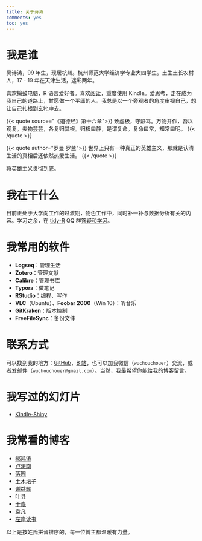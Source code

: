 ```yaml
---
title: 关于诗涛
comments: yes
toc: yes
---
```


# 我是谁

吴诗涛，99 年生，现居杭州。杭州师范大学经济学专业大四学生。土生土长农村人，17 - 19 年在天津生活，迷彩两年。

喜欢捣鼓电脑，R 语言爱好者。喜欢[阅读](../tags/读后感/)，重度使用 Kindle。爱思考，走在成为我自己的道路上，甘愿做一个平庸的人。我总是以一个旁观者的角度审视自己，想让自己扎根到玄牝中去。

{{< quote source="《道德经》第十六章">}}
致虚极，守静笃。万物并作，吾以观复。夫物芸芸，各复归其根。归根曰静，是谓复命。复命曰常，知常曰明。
{{< /quote >}}

{{< quote author="罗曼·罗兰">}}
世界上只有一种真正的英雄主义，那就是认清生活的真相后还依然热爱生活。
{{< /quote >}}

将英雄主义贯彻到底。

# 我在干什么

目前正处于大学向工作的过渡期，物色工作中，同时补一补与数据分析有关的内容。学习之余，在 [tidy-R](../life/admin/) QQ 群[答疑和学习](https://shitao5.github.io/answeR/)。

# 我常用的软件

- **Logseq**：管理生活
- **Zotero**：管理文献
- **Calibre**：管理书库
- **Typora**：做笔记
- **RStudio**：编程、写作
- **VLC**（Ubuntu）、**Foobar 2000**（Win 10）：听音乐
- **GitKraken**：版本控制
- **FreeFileSync**：备份文件

# 联系方式

可以找到我的地方：[GitHub](https://github.com/Shitao5)，[B 站](https://space.bilibili.com/646580379?spm_id_from=333.1007.0.0)，也可以加我微信（`wuchouchouer`）交流，或者发邮件（`wuchouchouer@gmail.com`）。当然，我最希望你能给我的博客留言。

# 我写过的幻灯片

- [Kindle-Shiny](https://shitao.quarto.pub/kindle-shiny-slides/)

# 我常看的博客

- [郝鸿涛](https://hongtaoh.com/)
- [卢涛南](https://lutaonan.com/)
- [落园](http://www.loyhome.com/)
- [土木坛子](https://tumutanzi.com/)
- [谢益辉](https://yihui.org/)
- [叶寻](https://cyrusyip.org/zh-cn/)
- [于淼](https://yufree.cn/cn/)
- [袁凡](https://yuanfan.rbind.io/)
- [左岸读书](http://www.zreading.cn/)

以上是按姓氏拼音排序的，每一位博主都温暖有力量。
